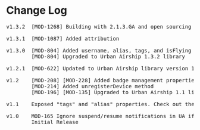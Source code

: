 # Change Log
<pre>
v1.3.2  [MOD-1268] Building with 2.1.3.GA and open sourcing
	
v1.3.1  [MOD-1087] Added attribution
	
v1.3.0  [MOD-804] Added username, alias, tags, and isFlying properties
        [MOD-804] Upgraded to Urban Airship 1.3.2 library

v1.2.1  [MOD-622] Updated to Urban Airship library version 1.2.0.a

v1.2    [MOD-208] [MOD-228] Added badge management properties (autoResetBadge, autoBadge, badgeNumber) and method (resetBadge)
        [MOD-214] Added unregisterDevice method
        [MOD-196] [MOD-135] Upgraded to Urban Airship 1.1 library for iOS5 support

v1.1	Exposed "tags" and "alias" properties. Check out the documentation for more information.

v1.0    MOD-165 Ignore suspend/resume notifications in UA if not yet initialized (Refreshed download)
        Initial Release
